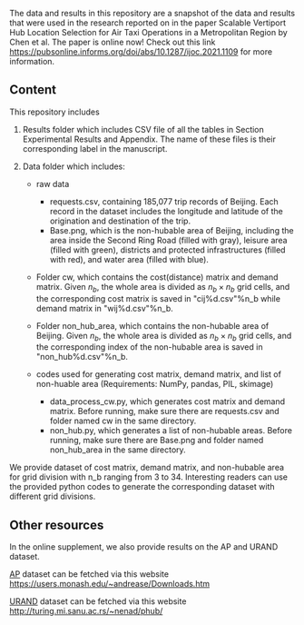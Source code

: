 The data and results in this repository are a snapshot of the data and results that were used in the research reported on in the paper Scalable Vertiport Hub Location Selection for Air Taxi Operations in a Metropolitan Region by Chen et al.
The paper is online now!
Check out this link https://pubsonline.informs.org/doi/abs/10.1287/ijoc.2021.1109 for more information.

## Content

This repository includes
1. Results folder which includes CSV file of all the tables in Section Experimental Results and Appendix. The name of these files is their corresponding label in the manuscript.

2. Data folder which includes: 
   - raw data
     - requests.csv, containing 185,077 trip records of Beijing. Each record in the dataset includes the longitude and latitude of the origination and destination of the trip.
     - Base.png, which is the non-hubable area of Beijing, including the area inside the Second Ring Road (filled with gray), leisure area (filled with green), districts and protected infrastructures (filled with red), and water area (filled with blue).
     
   - Folder cw, which contains the cost(distance) matrix and demand matrix. Given $n_b$, the whole area is divided as $n_b \times n_b$ grid cells, and the corresponding cost matrix is saved in "cij%d.csv"%n_b while demand matrix in "wij%d.csv"%n_b.
   
   - Folder non_hub_area, which contains the non-hubable area of Beijing. Given $n_b$, the whole area is divided as $n_b \times n_b$ grid cells, and the corresponding index of the non-hubable area is saved in "non_hub%d.csv"%n_b.
   
   - codes used for generating cost matrix, demand matrix, and list of non-huable area (Requirements: NumPy, pandas, PIL, skimage)
     - data_process_cw.py, which generates cost matrix and demand matrix. Before running, make sure there are requests.csv and folder named cw in the same directory.
     - non_hub.py, which generates a list of non-hubable areas. Before running, make sure there are Base.png and folder named non_hub_area in the same directory.

We provide dataset of cost matrix, demand matrix, and non-hubable area for grid division with n_b ranging from 3 to 34. Interesting readers can use the provided python codes to generate the corresponding dataset with different grid divisions.
## Other resources
In the online supplement, we also provide results on the AP and URAND dataset.

[AP]( https://users.monash.edu/~andrease/Downloads.htm) dataset can be fetched via this website https://users.monash.edu/~andrease/Downloads.htm

[URAND]( http://turing.mi.sanu.ac.rs/~nenad/phub/) dataset can be fetched via this website http://turing.mi.sanu.ac.rs/~nenad/phub/ 
